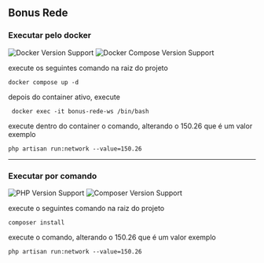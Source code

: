 ## Bonus Rede



### Executar pelo docker

![Docker Version Support](https://img.shields.io/badge/docker-23%2B-brightgreen.svg?style=flat-square)
![Docker Compose Version Support](https://img.shields.io/badge/dockercompose-2.17%2B-brightgreen.svg?style=flat-square)

execute os seguintes comando na raiz do projeto

```
docker compose up -d
```

depois do container ativo, execute

```
 docker exec -it bonus-rede-ws /bin/bash
```

execute dentro do container o comando, alterando o 150.26 que é um valor exemplo

```
php artisan run:network --value=150.26
```

-----

### Executar por comando

![PHP Version Support](https://img.shields.io/badge/php-8.2%2B-brightgreen.svg?style=flat-square) ![Composer Version Support](https://img.shields.io/badge/composer-2.2.9%2B-brightgreen.svg?style=flat-square)

execute o seguintes comando na raiz do projeto

```
composer install
```

execute o comando, alterando o 150.26 que é um valor exemplo

```
php artisan run:network --value=150.26
```
